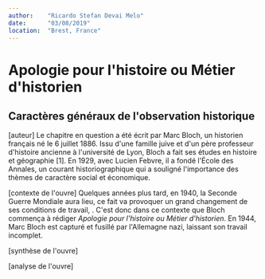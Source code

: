 ```yaml
---
author:    "Ricardo Stefan Devai Melo"
date:      "03/08/2019"
location:  "Brest, France"
---
```


# Apologie pour l'histoire ou Métier d'historien
## Caractères généraux de l'observation historique

[auteur]
Le chapitre en question a été écrit par Marc Bloch, un historien français né le 6 juillet 1886. Issu d'une famille juive et d'un père professeur d'histoire ancienne à l'université de Lyon, Bloch a fait ses études en histoire et géographie [1]. En 1929, avec Lucien Febvre, il a fondé l'École des Annales, un courant historiographique qui a souligné l'importance des thèmes de caractère social et économique.

[contexte de l'ouvre]
Quelques années plus tard, en 1940, la Seconde Guerre Mondiale aura lieu, ce fait va provoquer un grand changement de ses conditions de travail, . C'est donc dans ce contexte que Bloch commença à rédiger *Apologie pour l'histoire ou Métier d'historien*. En 1944, Marc Bloch est capturé et fusillé par l'Allemagne nazi, laissant son travail incomplet.

[synthèse de l'ouvre]

[analyse de l'ouvre]

